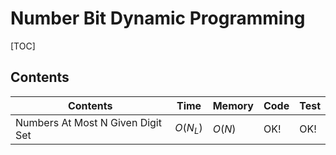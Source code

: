 # Number Bit Dynamic Programming



[TOC]



## Contents

| Contents                          | Time       | Memory | Code | Test |
| --------------------------------- | ---------- | ------ | ---- | ---- |
| Numbers At Most N Given Digit Set | $O(N_{L})$ | $O(N)$ | OK!  | OK!  |

